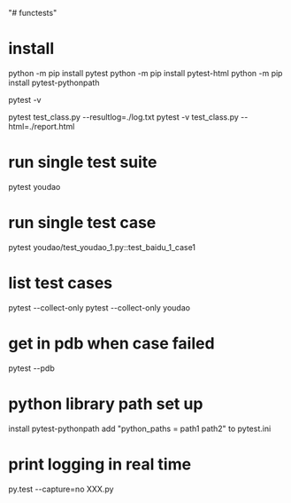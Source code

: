 "# functests"

# install
python -m pip install pytest
python -m pip install pytest-html
python -m pip install pytest-pythonpath

pytest -v

pytest test_class.py  --resultlog=./log.txt
pytest -v test_class.py --html=./report.html


# run single test suite
pytest youdao

# run single test case
pytest youdao/test_youdao_1.py::test_baidu_1_case1

# list test cases
pytest --collect-only
pytest --collect-only youdao

# get in pdb when case failed
pytest --pdb

# python library path set up
install pytest-pythonpath
add "python_paths = path1 path2" to pytest.ini

# print logging in real time
py.test --capture=no XXX.py
